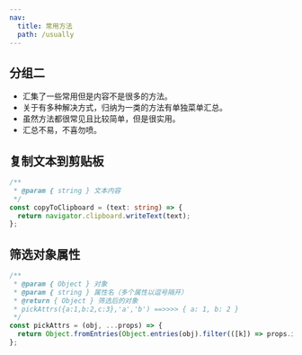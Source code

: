 ```yaml
---
nav:
  title: 常用方法
  path: /usually
---
```


## 分组二

- 汇集了一些常用但是内容不是很多的方法。
- 关于有多种解决方式，归纳为一类的方法有单独菜单汇总。
- 虽然方法都很常见且比较简单，但是很实用。
- 汇总不易，不喜勿喷。

## 复制文本到剪贴板

```ts
/**
 * @param { string } 文本内容
 */
const copyToClipboard = (text: string) => {
  return navigator.clipboard.writeText(text);
};
```

## 筛选对象属性

```js
/**
 * @param { Object } 对象
 * @param { string } 属性名（多个属性以逗号隔开）
 * @return { Object } 筛选后的对象
 * pickAttrs({a:1,b:2,c:3},'a','b') ==>>>> { a: 1, b: 2 }
 */
const pickAttrs = (obj, ...props) => {
  return Object.fromEntries(Object.entries(obj).filter(([k]) => props.includes(k)));
};
```
